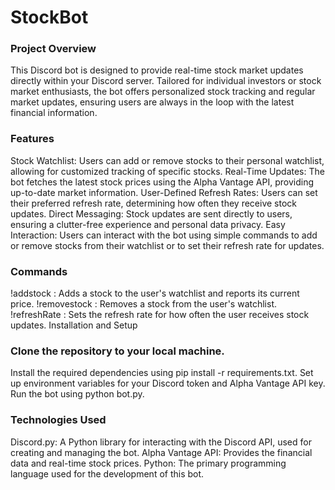 # StockBot

### Project Overview

This Discord bot is designed to provide real-time stock market updates directly within your Discord server. Tailored for individual investors or stock market enthusiasts, the bot offers personalized stock tracking and regular market updates, ensuring users are always in the loop with the latest financial information.

### Features

Stock Watchlist: Users can add or remove stocks to their personal watchlist, allowing for customized tracking of specific stocks.
Real-Time Updates: The bot fetches the latest stock prices using the Alpha Vantage API, providing up-to-date market information.
User-Defined Refresh Rates: Users can set their preferred refresh rate, determining how often they receive stock updates.
Direct Messaging: Stock updates are sent directly to users, ensuring a clutter-free experience and personal data privacy.
Easy Interaction: Users can interact with the bot using simple commands to add or remove stocks from their watchlist or to set their refresh rate for updates.

### Commands

!addstock <TICKER>: Adds a stock to the user's watchlist and reports its current price.
!removestock <TICKER>: Removes a stock from the user's watchlist.
!refreshRate <MINUTES>: Sets the refresh rate for how often the user receives stock updates.
Installation and Setup

### Clone the repository to your local machine.

Install the required dependencies using pip install -r requirements.txt.
Set up environment variables for your Discord token and Alpha Vantage API key.
Run the bot using python bot.py.

### Technologies Used

Discord.py: A Python library for interacting with the Discord API, used for creating and managing the bot.
Alpha Vantage API: Provides the financial data and real-time stock prices.
Python: The primary programming language used for the development of this bot.
